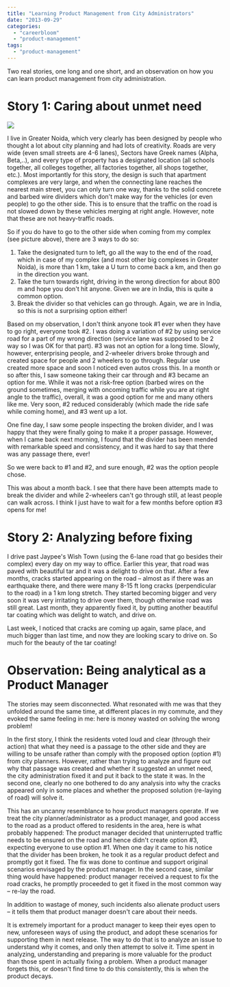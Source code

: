 ```yaml
---
title: "Learning Product Management from City Administrators"
date: "2013-09-29"
categories: 
  - "careerbloom"
  - "product-management"
tags: 
  - "product-management"
---
```


Two real stories, one long and one short, and an observation on how you can learn product management from city administration.

# Story 1: Caring about unmet need

![](images/092913_0301_learningpro1.jpg)

I live in Greater Noida, which very clearly has been designed by people who thought a lot about city planning and had lots of creativity. Roads are very wide (even small streets are 4-6 lanes), Sectors have Greek names (Alpha, Beta,..), and every type of property has a designated location (all schools together, all colleges together, all factories together, all shops together, etc.). Most importantly for this story, the design is such that apartment complexes are very large, and when the connecting lane reaches the nearest main street, you can only turn one way, thanks to the solid concrete and barbed wire dividers which don't make way for the vehicles (or even people) to go the other side. This is to ensure that the traffic on the road is not slowed down by these vehicles merging at right angle. However, note that these are not heavy-traffic roads.

So if you do have to go to the other side when coming from my complex (see picture above), there are 3 ways to do so:

1. Take the designated turn to left, go all the way to the end of the road, which in case of my complex (and most other big complexes in Greater Noida), is more than 1 km, take a U turn to come back a km, and then go in the direction you want.
2. Take the turn towards right, driving in the wrong direction for about 800 m and hope you don't hit anyone. Given we are in India, this is quite a common option.
3. Break the divider so that vehicles can go through. Again, we are in India, so this is not a surprising option either!

Based on my observation, I don't think anyone took #1 ever when they have to go right, everyone took #2. I was doing a variation of #2 by using service road for a part of my wrong direction (service lane was supposed to be 2 way so I was OK for that part). #3 was not an option for a long time. Slowly, however, enterprising people, and 2-wheeler drivers broke through and created space for people and 2 wheelers to go through. Regular use created more space and soon I noticed even autos cross this. In a month or so after this, I saw someone taking their car through and #3 became an option for me. While it was not a risk-free option (barbed wires on the ground sometimes, merging with oncoming traffic while you are at right angle to the traffic), overall, it was a good option for me and many others like me. Very soon, #2 reduced considerably (which made the ride safe while coming home), and #3 went up a lot.

One fine day, I saw some people inspecting the broken divider, and I was happy that they were finally going to make it a proper passage. However, when I came back next morning, I found that the divider has been mended with remarkable speed and consistency, and it was hard to say that there was any passage there, ever!

So we were back to #1 and #2, and sure enough, #2 was the option people chose.

This was about a month back. I see that there have been attempts made to break the divider and while 2-wheelers can't go through still, at least people can walk across. I think I just have to wait for a few months before option #3 opens for me!

# Story 2: Analyzing before fixing

I drive past Jaypee's Wish Town (using the 6-lane road that go besides their complex) every day on my way to office. Earlier this year, that road was paved with beautiful tar and it was a delight to drive on that. After a few months, cracks started appearing on the road – almost as if there was an earthquake there, and there were many 8-15 ft long cracks (perpendicular to the road) in a 1 km long stretch. They started becoming bigger and very soon it was very irritating to drive over them, though otherwise road was still great. Last month, they apparently fixed it, by putting another beautiful tar coating which was delight to watch, and drive on.

Last week, I noticed that cracks are coming up again, same place, and much bigger than last time, and now they are looking scary to drive on. So much for the beauty of the tar coating!

# Observation: Being analytical as a Product Manager

The stories may seem disconnected. What resonated with me was that they unfolded around the same time, at different places in my commute, and they evoked the same feeling in me: here is money wasted on solving the wrong problem!

In the first story, I think the residents voted loud and clear (through their action) that what they need is a passage to the other side and they are willing to be unsafe rather than comply with the proposed option (option #1) from city planners. However, rather than trying to analyze and figure out why that passage was created and whether it suggested an unmet need, the city administration fixed it and put it back to the state it was. In the second one, clearly no one bothered to do any analysis into why the cracks appeared only in some places and whether the proposed solution (re-laying of road) will solve it.

This has an uncanny resemblance to how product managers operate. If we treat the city planner/administrator as a product manager, and good access to the road as a product offered to residents in the area, here is what probably happened: The product manager decided that uninterrupted traffic needs to be ensured on the road and hence didn't create option #3, expecting everyone to use option #1. When one day it came to his notice that the divider has been broken, he took it as a regular product defect and promptly got it fixed. The fix was done to continue and support original scenarios envisaged by the product manager. In the second case, similar thing would have happened: product manager received a request to fix the road cracks, he promptly proceeded to get it fixed in the most common way – re-lay the road.

In addition to wastage of money, such incidents also alienate product users – it tells them that product manager doesn't care about their needs.

It is extremely important for a product manager to keep their eyes open to new, unforeseen ways of using the product, and adopt these scenarios for supporting them in next release. The way to do that is to analyze an issue to understand why it comes, and only then attempt to solve it. Time spent in analyzing, understanding and preparing is more valuable for the product than those spent in actually fixing a problem. When a product manager forgets this, or doesn't find time to do this consistently, this is when the product decays.
